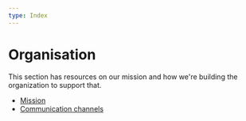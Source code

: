 ```yaml
---
type: Index
---
```


# Organisation

This section has resources on our mission and how we're building the organization to support that.

* [Mission](mission.md)
* [Communication channels](communication-channels.md)
